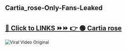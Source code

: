 
 ## Cartia_rose-Only-Fans-Leaked

# <h2><a href="https://clipsfans.com/Cartia_rose&ref=git">🔗 Click to LINKS ⏩⏩ 👉 🟢 Cartia rose </a></h2>

<a href="https://clipsfans.com/Cartia_rose&ref=git" rel="nofollow" data-target="animated-image.originalLink"><img src="https://i.ibb.co.com/xMMVF88/686577567.gif" alt="Viral Video Original" style="max-width: 100%; display: inline-block;" data-target="animated-image.originalImage"></a>
